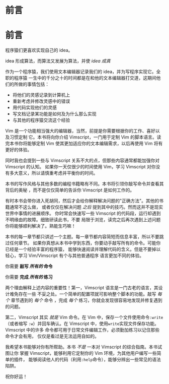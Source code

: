 # 前言

# 前言

程序猿们更喜欢实现自己的 idea。

idea 形成算法，而算法又发展为算法，并使 *idea 成真*

作为一个程序猿，我们使用文本编辑器记录我们的 idea，并为写程序实现它。全职的程序猿 一生中的千分之十的时间都是在和他的文本编辑器打交道，这期间他们的所做的事情包括：

*   将他们的灵感记录到计算机上
*   重新考虑并修改灵感中的错误
*   用代码实现他们的灵感
*   写文档记录某功能是如何及为什么那么实现
*   与其他的程序猿交流这个经验

Vim 是一个功能相当强大的编辑器，当然，前提是你需要根据你的工作、喜好以及习惯定制 它。本书将向你介绍 Vimscript，一门用于定制 Vim 的脚本语言。读完本书你将能够定制 Vim 使其更加适应你的文本编辑需求，以后再使用 Vim 将有更好的体验。

同时我也会提到一些与 Vimscript 关系不大的点，但那些内容通常都能加强你对 Vimscript 的认知。 如果你一天仅很少的时间使用 Vim，学习 Vimscript 对你没有多大意义，所以请慎重考虑并平衡你的时间。

本书的写作风格与其他多数的编程书籍略有不同。本书将引领你敲写命令并查看其背后的奥秘 ，而不是仅仅简单的告诉你 Vimscript 是如何工作的。

有时本书会带你进入死胡同，然后才会给你解释解决问题的"正确方法"。其他的书籍通常不这么做， 或者仅仅在解决问题 *之后* 提到其中的技巧。然而这并不是现实世界中事情的进展顺序。 你时常会快速写一些 Vimscript 的代码段，运行却遇到不明缘由的故障。细致研读此书，不要 局限于浏览，读完之后再次遇到上述问题你将能够顺利解决了。熟能生巧嘛！

本书的每一章节都只讲述一个主题。每一章节都内容简短而信息丰富，所以不要跳过任何章节。 如果你真想从本书中学到东西，你要动手敲写所有的命令。可能你已经是一个经验丰富的程序猿， 能够快速阅读并理解代码的含义。但是不要掉以轻心，学习 Vim/Vimscript 有个与其他普通程序 语言更加不同的体验。

你需要 **敲写 *所有的* 命令**

你需要 **完成 *所有的* 练习**

两个理由解释上述内容的重要性！第一，Vimscript 语言是一门古老的语言，其设计难免存在一些 不妥之处。一个简单的配置项就可影响整个脚本的功能。敲写 *每个* 章节遇到的 *每个* 命令 ，完成 *每个* 练习，你就会发现很容易地发现并修复遇到的问题。

第二，Vimscript 其实 *就是* Vim 命令。在 Vim 中，保存一个文件使用命令`:write`（或者缩写 `:w`）并回车确认。在 Vimscript 中，使用`write`实现文件保存功能。Vimscript 中的许多 命令都可用于日常文件编辑工作，必须勤加练习以记住那些命令才会有用， 仅仅是看过是无法运用自如的。

我希望本书能够对你有所帮助。本书 *不是* 一本对 Vimscript 的综合指南。本书试图让你 掌握 Vimscript，能够利用它定制你的 Vim 环境，为其他用户编写一些简单的插件， 能够阅读他人的代码（利用`:help`命令），能够分辨出一些常见的语法陷阱。

祝你好运！